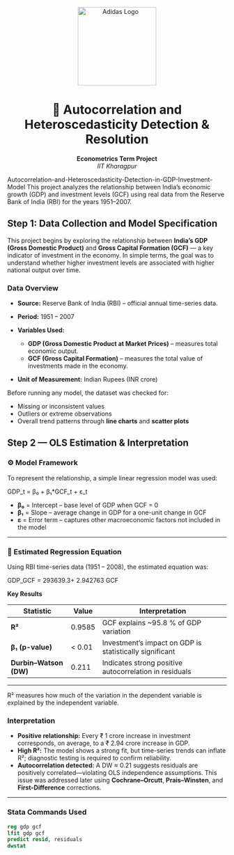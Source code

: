 <p align="center">
  <img src="https://cdn-icons-png.freepik.com/512/7532/7532680.png" alt="Adidas Logo" width="180"/>
</p>

<h1 align="center">🏢 Autocorrelation and Heteroscedasticity Detection & Resolution </h1>

<p align="center">
  <b> Econometrics Term Project</b><br>
  <i>IIT Kharagpur</i>
</p>
Autocorrelation-and-Heteroscedasticity-Detection-in-GDP-Investment-Model
This project analyzes the relationship between India’s economic growth (GDP) and investment levels (GCF) using real data from the Reserve Bank of India (RBI) for the years 1951–2007.


##  Step 1: Data Collection and Model Specification

This project begins by exploring the relationship between **India’s GDP (Gross Domestic Product)** and **Gross Capital Formation (GCF)** — a key indicator of investment in the economy.
In simple terms, the goal was to understand whether higher investment levels are associated with higher national output over time.

###  Data Overview

* **Source:** Reserve Bank of India (RBI) – official annual time-series data.
* **Period:** 1951 – 2007
* **Variables Used:**

  * **GDP (Gross Domestic Product at Market Prices)** – measures total economic output.
  * **GCF (Gross Capital Formation)** – measures the total value of investments made in the economy.
* **Unit of Measurement:** Indian Rupees (INR crore)

Before running any model, the dataset was checked for:

* Missing or inconsistent values
* Outliers or extreme observations
* Overall trend patterns through **line charts** and **scatter plots**

##  Step 2 — OLS Estimation & Interpretation

### ⚙️ Model Framework

To represent the relationship, a simple linear regression model was used:

GDP_t = β₀ + β₁*GCF_t + ε_t

* **β₀** = Intercept – base level of GDP when GCF = 0
* **β₁** = Slope – average change in GDP for a one-unit change in GCF
* **ε** = Error term – captures other macroeconomic factors not included in the model

---

### 🧮 Estimated Regression Equation

Using RBI time-series data (1951 – 2008), the estimated equation was:

GDP_GCF = 293639.3+ 2.942763 GCF

**Key Results**

| Statistic              | Value  | Interpretation                                          |
| ---------------------- | ------ | ------------------------------------------------------- |
| **R²**                 | 0.9585 | GCF explains ~95.8 % of GDP variation                   |
| **β₁ (p-value)**       | < 0.01 | Investment’s impact on GDP is statistically significant |
| **Durbin–Watson (DW)** | 0.211  | Indicates strong positive autocorrelation in residuals  |

---
R² measures how much of the variation in the dependent variable is explained by the independent variable.

###  Interpretation

* **Positive relationship:** Every ₹ 1 crore increase in investment corresponds, on average, to a ₹ 2.94 crore increase in GDP.
* **High R²:** The model shows a strong fit, but time-series trends can inflate R²; diagnostic testing is required to confirm reliability.
* **Autocorrelation detected:** A DW ≈ 0.21 suggests residuals are positively correlated—violating OLS independence assumptions. This issue was addressed later using **Cochrane–Orcutt**, **Prais–Winsten**, and **First-Difference** corrections.

---

###  Stata Commands Used

```stata
reg gdp gcf
lfit gdp gcf
predict resid, residuals
dwstat
```




